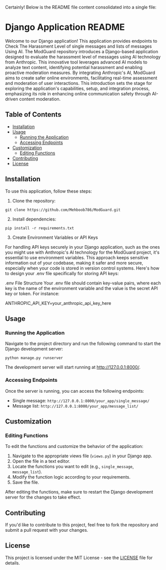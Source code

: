 Certainly! Below is the README file content consolidated into a single file:


# Django Application README

Welcome to our Django application! This application provides endpoints to Check The Harassment Level of single messages and lists of messages Using AI. The ModGuard repository introduces a Django-based application designed to evaluate the harassment level of messages using AI technology from Anthropic. This innovative tool leverages advanced AI models to analyze text content, identifying potential harassment and enabling proactive moderation measures. By integrating Anthropic's AI, ModGuard aims to create safer online environments, facilitating real-time assessment and moderation of user interactions. This introduction sets the stage for exploring the application's capabilities, setup, and integration process, emphasizing its role in enhancing online communication safety through AI-driven content moderation.

## Table of Contents

- [Installation](#installation)
- [Usage](#usage)
  - [Running the Application](#running-the-application)
  - [Accessing Endpoints](#accessing-endpoints)
- [Customization](#customization)
  - [Editing Functions](#editing-functions)
- [Contributing](#contributing)
- [License](#license)

## Installation

To use this application, follow these steps:

1. Clone the repository:

```
git clone https://github.com/Mehboob786/ModGuard.git
```

2. Install dependencies:

```
pip install -r requirements.txt
```
3. Create Environment Variables or API Keys

For handling API keys securely in your Django application, such as the ones you might use with Anthropic's AI technology for the ModGuard project, it's essential to use environment variables. This approach keeps sensitive information out of your codebase, making it safer and more secure, especially when your code is stored in version control systems. Here's how to design your .env file specifically for storing API keys:

.env File Structure
Your .env file should contain key-value pairs, where each key is the name of the environment variable and the value is the secret API key or token. For instance:

ANTHROPIC_API_KEY=your_anthropic_api_key_here


## Usage

### Running the Application

Navigate to the project directory and run the following command to start the Django development server:

```
python manage.py runserver
```

The development server will start running at http://127.0.0.1:8000/.

### Accessing Endpoints

Once the server is running, you can access the following endpoints:

- Single message: `http://127.0.0.1:8000/your_app/single_message/`
- Message list: `http://127.0.0.1:8000/your_app/message_list/`

## Customization

### Editing Functions

To edit the functions and customize the behavior of the application:

1. Navigate to the appropriate views file (`views.py`) in your Django app.
2. Open the file in a text editor.
3. Locate the functions you want to edit (e.g., `single_message`, `message_list`).
4. Modify the function logic according to your requirements.
5. Save the file.

After editing the functions, make sure to restart the Django development server for the changes to take effect.

## Contributing

If you'd like to contribute to this project, feel free to fork the repository and submit a pull request with your changes.

## License

This project is licensed under the MIT License - see the [LICENSE](LICENSE) file for details.
```
